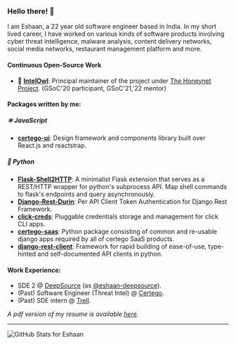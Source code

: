 ### Hello there! 👋
  
I am Eshaan, a 22 year old software engineer based in India. In my short lived career, I have worked on various kinds of software products involving cyber threat intelligence, malware analysis, content delivery networks, social media networks, restaurant management platform and more.

#### Continuous Open-Source Work
- 🦉  <a href="https://github.com/certego/IntelOwl" target="_blank">**IntelOwl**</a>: Principal maintainer of the project under <a href="https://www.honeynet.org/" target="_blank" >The Honeynet Project</a>. (GSoC'20 participant, GSoC'21,'22 mentor)

#### Packages written by me:

##### ⚛️ JavaScript
- <a target="_blank" href="https://github.com/certego/certego-ui">**certego-ui**</a>: Design framework and components library built over React.js and reactstrap.

##### 🐍 Python
- <a target="_blank" href="https://github.com/Eshaan7/Flask-Shell2HTTP">**Flask-Shell2HTTP**</a>:
A minimalist Flask extension that serves as a REST/HTTP wrapper for python's subprocess API. Map shell commands to flask's endpoints and query asynchronously. 
- <a target="_blank" href="https://github.com/Eshaan7/django-rest-durin">**Django-Rest-Durin**</a>: 
Per API Client Token Authentication for Django Rest Framework.
- <a target="_blank" href="https://github.com/Eshaan7/click-creds">**click-creds**</a>: 
Pluggable credentials storage and management for click CLI apps.
- <a target="_blank" href="https://github.com/certego/certego-saas">**certego-saas**</a>: Python package consisting of common and re-usable django apps required by all of certego SaaS products.
- <a target="_blank" href="https://github.com/certego/django-rest-client">**django-rest-client**</a>: Framework for rapid building of ease-of-use, type-hinted and self-documented API clients in python.

#### Work Experience:
- SDE 2 @ [DeepSource](https://deepsource.io) (as [@eshaan-deepsource](https://github.com/eshaan-deepsource)).
- (Past) Software Engineer (Threat Intel) @ [Certego](https://www.certego.net/en/).
- (Past) SDE intern @ [Trell](https://trell.co).

_A pdf version of my resume is available <a href="https://drive.google.com/file/d/1BLJXR_rFFLP7wobE-Fog363JcbH5uttQ/view" target="_blank" >here</a>._

--------

![GitHub Stats for Eshaan](https://github-readme-stats.vercel.app/api?username=eshaan7&theme=github_dark&show_icons=true)


